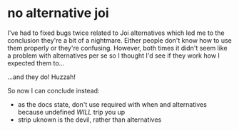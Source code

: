 # no alternative joi

I've had to fixed bugs twice related to Joi alternatives which led me to the conclusion they're a bit of a nightmare. Either people don't know how to use them properly or they're confusing. However, both times it didn't seem like a problem with alternatives per se so I thought I'd see if they work how I expected them to...

...and they do! Huzzah!

So now I can conclude instead:

* as the docs state, don't use required with when and alternatives because undefined *WILL* trip you up
* strip uknown is the devil, rather than alternatives

